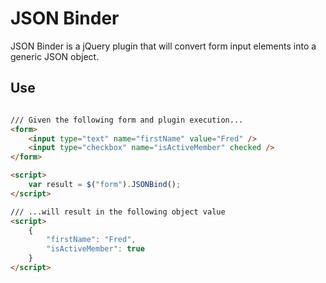 ﻿# JSON Binder

JSON Binder is a jQuery plugin that will convert form input elements into a generic JSON object.

## Use
``` html

/// Given the following form and plugin execution...
<form>
	<input type="text" name="firstName" value="Fred" />
	<input type="checkbox" name="isActiveMember" checked />
</form>

<script>
	var result = $("form").JSONBind();
</script>

/// ...will result in the following object value
<script>
	{
		"firstName": "Fred",
		"isActiveMember": true
	}
</script>
```
